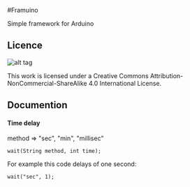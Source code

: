 #Framuino

Simple framework for Arduino

## Licence

![alt tag](https://i.creativecommons.org/l/by-nc-sa/4.0/88x31.png)

This work is licensed under a Creative Commons Attribution-NonCommercial-ShareAlike 4.0 International License.

## Documention
#### Time delay
method => "sec", "min", "millisec"
```arduino
wait(String method, int time);
```
For example this code delays of one second: 
```arduino
wait("sec", 1);
```
